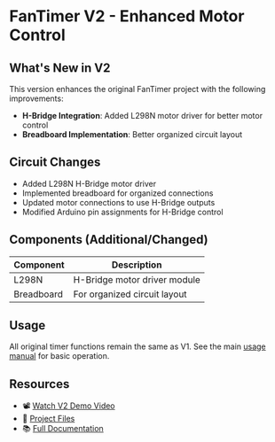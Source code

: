 # FanTimer V2 - Enhanced Motor Control

## What's New in V2
This version enhances the original FanTimer project with the following improvements:
- **H-Bridge Integration**: Added L298N motor driver for better motor control
- **Breadboard Implementation**: Better organized circuit layout

## Circuit Changes
- Added L298N H-Bridge motor driver
- Implemented breadboard for organized connections
- Updated motor connections to use H-Bridge outputs
- Modified Arduino pin assignments for H-Bridge control

## Components (Additional/Changed)
| Component | Description |
|-----------|-------------|
| L298N | H-Bridge motor driver module |
| Breadboard | For organized circuit layout |

## Usage
All original timer functions remain the same as V1. See the main [usage manual](../README.md#usage-manual) for basic operation.

## Resources
- 📽️ [Watch V2 Demo Video](https://youtu.be/WxNZjEOgeos)
- 📁 [Project Files](https://drive.google.com/drive/folders/1t7pokOaPTi40edPa0rQoVFkKiX6PXEVr?usp=sharing)
- 📚 [Full Documentation](./FanTimerArdunio.md) 
